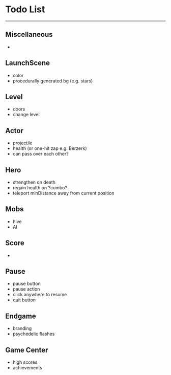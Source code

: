 # Todo List

---

## Miscellaneous
* 

## LaunchScene
* color
* procedurally generated bg (e.g. stars)

## Level
* doors
* change level

## Actor
* projectile
* health (or one-hit zap e.g. Berzerk)
* can pass over each other?

## Hero
* strengthen on death
* regain health on ?combo?
* teleport minDistance away from current position

## Mobs
* hive
* AI

## Score
* 

## Pause
* pause button
* pause action
* click anywhere to resume
* quit button

## Endgame
* branding
* psychedelic flashes

## Game Center
* high scores
* achievements
